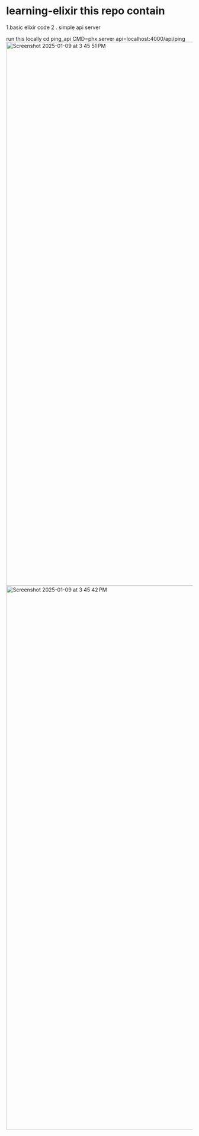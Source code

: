 # learning-elixir this repo contain
1.basic elixir code
2 . simple api server

run this locally 
cd ping_api
CMD=phx.server
api=localhost:4000/api/ping
<img width="1470" alt="Screenshot 2025-01-09 at 3 45 51 PM" src="https://github.com/user-attachments/assets/dbc77c48-ba06-463a-981d-2bc8dd5ef26b" />
<img width="1470" alt="Screenshot 2025-01-09 at 3 45 42 PM" src="https://github.com/user-attachments/assets/80193c19-5334-416a-a9e5-1cdf0e7dfb9d" />
